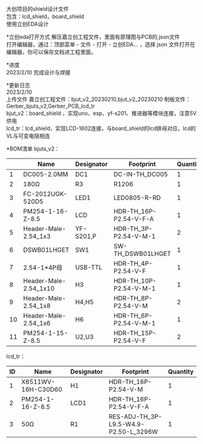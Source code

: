 大创项目的shield设计文件  
包含：lcd_shield，board_shield  
使用立创EDA设计  

*立创eda打开方式
解压嘉立创工程文件，里面有原理图与PCB的.json文件  
打开编辑器，通过：顶部菜单 - 文件 - 打开 - 立创EDA... ，选择 json 文件打开在编辑器，你可以保存文档进工程里面。

*进度   
2023/2/10  完成设计与焊接  

*更新日志  
2023/2/10  
上传文件  嘉立创工程文件：bjut_v2_20230210,bjut_v2_20230210  制板文件：Gerber_bjuts_v2,Gerber_PCB_lcd_tr  
bjut_v2：board_shield ，实现uno、esp、yf-s201、推进器等模块连接，注意5V供电  
lcd_tr：lcd_shield，实现LCD-1602连接，与board_shield的lcd排母对应，lcd的VL与可变电阻相连  

*BOM清单
bjuts_v2：

|      | Name                  | Designator | Footprint              | Quantity |
| ---- | --------------------- | ---------- | ---------------------- | -------- |
| 1    | DC005-2.0MM           | DC1        | DC-IN-TH_DC005         | 1        |
| 2    | 180Ω                  | R3         | R1206                  | 1        |
| 3    | FC-2012UGK-520D5      | LED1       | LED0805-R-RD           | 1        |
| 4    | PM254-1-16-Z-8.5      | LCD        | HDR-TH_16P-P2.54-V-F-A | 1        |
| 5    | Header-Male-2.54_1x3  | YF-S201,P  | HDR-TH_3P-P2.54-V-M-1  | 2        |
| 6    | DSWB01LHGET           | SW1        | SW-TH_DSWB01LHGET      | 1        |
| 7    | 2.54-1*4P母           | USB-TTL    | HDR-TH_4P-P2.54-V-F    | 1        |
| 8    | Header-Male-2.54_1x10 | H3         | HDR-TH_10P-P2.54-V-M-1 | 1        |
| 9    | Header-Male-2.54_1x8  | H4,H5      | HDR-TH_8P-P2.54-V-M    | 2        |
| 10   | Header-Male-2.54_1x6  | H6         | HDR-TH_6P-P2.54-V-M-1  | 1        |
| 11   | PM254-1-15-Z-8.5      | U2,U3      | HDR-TH_15P-P2.54-V-F   | 2        |

lcd_tr：

| ID   | Name               | Designator | Footprint                             | Quantity |
| ---- | ------------------ | ---------- | ------------------------------------- | -------- |
| 1    | X6511WV-16H-C30D60 | H1         | HDR-TH_16P-P2.54-V-M                  | 1        |
| 2    | PM254-1-16-Z-8.5   | LCD1       | HDR-TH_16P-P2.54-V-F-A                | 1        |
| 3    | 50Ω                | R1         | RES-ADJ-TH_3P-L9.5-W4.9-P2.50-L_3296W | 1        |
